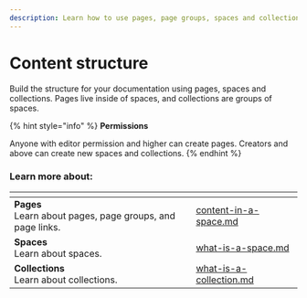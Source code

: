 ```yaml
---
description: Learn how to use pages, page groups, spaces and collections.
---
```


# Content structure

Build the structure for your documentation using pages, spaces and collections. Pages live inside of spaces, and collections are groups of spaces.

{% hint style="info" %}
**Permissions**

Anyone with editor permission and higher can create pages. Creators and above can create new spaces and collections.
{% endhint %}

### Learn more about:

<table data-view="cards"><thead><tr><th></th><th data-hidden data-card-target data-type="content-ref"></th></tr></thead><tbody><tr><td><strong>Pages</strong><br>Learn about pages, page groups, and page links.</td><td><a href="content-in-a-space.md">content-in-a-space.md</a></td></tr><tr><td><strong>Spaces</strong><br>Learn about spaces.</td><td><a href="what-is-a-space.md">what-is-a-space.md</a></td></tr><tr><td><strong>Collections</strong><br>Learn about collections.</td><td><a href="what-is-a-collection.md">what-is-a-collection.md</a></td></tr></tbody></table>
